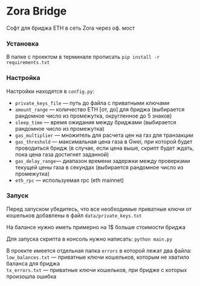 # Zora Bridge

Софт для бриджа ETH в сеть Zora через оф. мост

### Установка

В папке с проектом в терминале прописать `pip install -r requirements.txt`

### Настройка

Настройки находятся в `config.py`:
* `private_keys_file` — путь до файла с приватными ключами
* `amount_range` — количество ETH [от, до] для бриджа (выбирается рандомное число из промежутка, округленное до 5 знаков)
* `sleep_time` — время ожидания между бриджами (выбирается рандомное число из промежутка)
* `gas_multiplier` — множитель для расчета цен на газ для транзакции
* `gas_threshold` — максимальная цена газа в Gwei, при которой будет проводиться бридж (в случае, если цена выше, скрипт будет ждать, пока цена газа достигнет заданной)
* `gas_delay_range`— диапазон времени задержки между проверками текущей цены газа в секундах (выбирается рандомное число из промежутка)
* `eth_rpc` — используемая rpc (eth mainnet)

### Запуск

Перед запуском убедитесь, что все необходимые приватные ключи от кошельков добавлены в файл `data/private_keys.txt`

На балансе нужно иметь примерно на 1$ больше стоимости бриджа

Для запуска скрипта в консоль нужно написать: `python main.py`

В проекте имеется отдельная папка `errors` в которой лежат два файла:  
`low_balances.txt` — приватные ключи кошельков, которым не хватило баланса для бриджа  
`tx_errors.txt` — приватные ключи кошельков, при бридже с которых произошла ошибка 
